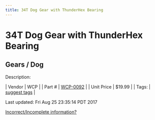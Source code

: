 ```yaml
---
title: 34T Dog Gear with ThunderHex Bearing
---
```


# 34T Dog Gear with ThunderHex Bearing
## Gears / Dog
Description: 	 

| Vendor | WCP | 
| Part # | [WCP-0092](http://www.wcproducts.net/WCP-0092) | 
| Unit Price | $19.99 | 
| Tags: | [suggest tags](https://docs.google.com/forms/d/e/1FAIpQLSeWyY8v3RgOty-MyWmh9U0iivNYN_molChYyS-0U-o-kOAv_g/viewform) | 

Last updated: Fri Aug 25 23:35:14 PDT 2017

 [Incorrect/Incomplete information?](https://docs.google.com/forms/d/e/1FAIpQLSeWyY8v3RgOty-MyWmh9U0iivNYN_molChYyS-0U-o-kOAv_g/viewform)